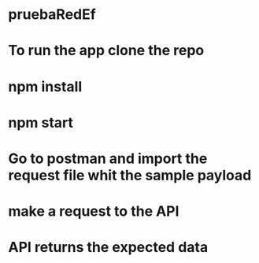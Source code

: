 # pruebaRedEf

# To run the app clone the repo
# npm install
# npm start

# Go to postman and import the request file whit the sample payload
# make a request to the API
# API returns the expected data
